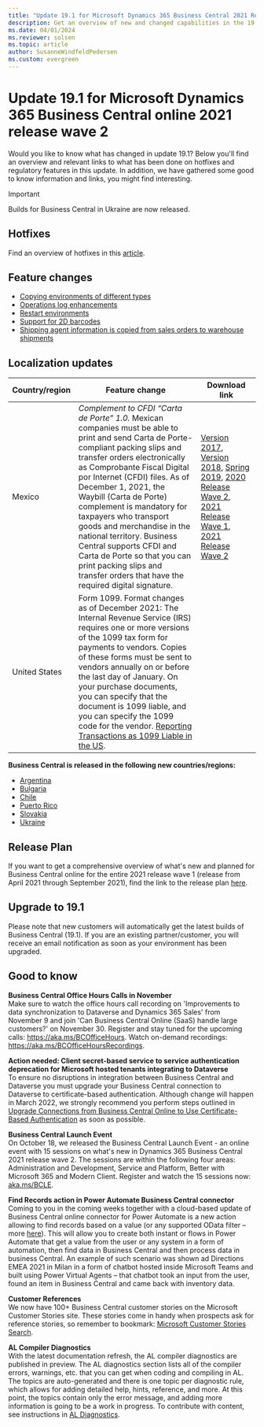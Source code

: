 ```yaml
---
title: "Update 19.1 for Microsoft Dynamics 365 Business Central 2021 Release Wave 2"
description: Get an overview of new and changed capabilities in the 19.1 update of Business Central online, which is part of 2021 release wave 2.
ms.date: 04/01/2024
ms.reviewer: solsen
ms.topic: article
author: SusanneWindfeldPedersen
ms.custom: evergreen
---
```


# Update 19.1 for Microsoft Dynamics 365 Business Central online 2021 release wave 2

Would you like to know what has changed in update 19.1? Below you'll find an overview and relevant links to what has been done on hotfixes and regulatory features in this update. In addition, we have gathered some good to know information and links, you might find interesting.

> [!IMPORTANT]  
> Builds for Business Central in Ukraine are now released.

## Hotfixes

Find an overview of hotfixes in this [article](https://prod.support.services.microsoft.com).

## Feature changes

- [Copying environments of different types](/dynamics365-release-plan/2021wave2/smb/dynamics365-business-central/copying-environments-different-types)
- [Operations log enhancements](/dynamics365-release-plan/2021wave2/smb/dynamics365-business-central/operations-log-enhancements)
- [Restart environments](/dynamics365-release-plan/2021wave2/smb/dynamics365-business-central/restarting-environments)
- [Support for 2D barcodes](/dynamics365-release-plan/2021wave2/smb/dynamics365-business-central/use-two-dimensional-barcodes-reports-business-central-online)
- [Shipping agent information is copied from sales orders to warehouse shipments](/dynamics365-release-plan/2021wave2/smb/dynamics365-business-central/shipping-agent-information-copied-sales-orders-warehouse-shipments)

## Localization updates

| Country/region| Feature change | Download link | 
|-------------|--------------|--------------|
| Mexico | *Complement to CFDI “Carta de Porte” 1.0.* Mexican companies must be able to print and send Carta de Porte-compliant packing slips and transfer orders electronically as Comprobante Fiscal Digital por Internet (CFDI) files. As of December 1, 2021, the Waybill (Carta de Porte) complement is mandatory for taxpayers who transport goods and merchandise in the national territory. Business Central supports CFDI and Carta de Porte so that you can print packing slips and transfer orders that have the required digital signature.| [Version 2017](https://download.microsoft.com/download/6/9/5/695dc556-105c-4014-ad04-648c5f338d8d/NAV2017_CU59_MX_30653_NA.zip), [Version 2018](https://download.microsoft.com/download/6/9/5/695dc556-105c-4014-ad04-648c5f338d8d/NAV2018_CU46_MX_NA_48009.zip), [Spring 2019](https://download.microsoft.com/download/6/9/5/695dc556-105c-4014-ad04-648c5f338d8d/Spring19_CU29_MX_NA_48007.zip), [2020 Release Wave 2](https://download.microsoft.com/download/6/9/5/695dc556-105c-4014-ad04-648c5f338d8d/2020Wave2_17.2_MX_32775.zip), [2021 Release Wave 1](https://download.microsoft.com/download/6/9/5/695dc556-105c-4014-ad04-648c5f338d8d/2021Wave1_18.7_MX_32778.zip), [2021 Release Wave 2](https://download.microsoft.com/download/6/9/5/695dc556-105c-4014-ad04-648c5f338d8d/2021Wave2_19.1_MX_32949.zip) 
|United States|Form 1099. Format changes as of December 2021: The Internal Revenue Service (IRS) requires one or more versions of the 1099 tax form for payments to vendors. Copies of these forms must be sent to vendors annually on or before the last day of January. On your purchase documents, you can specify that the document is 1099 liable, and you can specify the 1099 code for the vendor. [Reporting Transactions as 1099 Liable in the US](/dynamics365/business-central/localfunctionality/unitedstates/tax-1099-changes).


**Business Central is released in the following new countries/regions:**  
- [Argentina](/dynamics365-release-plan/2021wave2/smb/dynamics365-business-central/countryregional-expansion--argentina)  
- [Bulgaria](/dynamics365-release-plan/2021wave2/smb/dynamics365-business-central/countryregional-expansion--bulgaria)
- [Chile](/dynamics365-release-plan/2021wave2/smb/dynamics365-business-central/countryregional-expansion--chile)
- [Puerto Rico](/dynamics365-release-plan/2021wave2/smb/dynamics365-business-central/countryregional-expansion--puerto-rico) 
- [Slovakia](/dynamics365-release-plan/2021wave2/smb/dynamics365-business-central/countryregional-expansion--slovakia)
- [Ukraine](/dynamics365-release-plan/2021wave2/smb/dynamics365-business-central/countryregional-expansion--ukraine) 


## Release Plan

If you want to get a comprehensive overview of what's new and planned for Business Central online for the entire 2021 release wave 1 (release from April 2021 through September 2021), find the link to the release plan [here](/dynamics365-release-plan/2021wave2/smb/dynamics365-business-central/planned-features).

## Upgrade to 19.1

Please note that new customers will automatically get the latest builds of Business Central (19.1). If you are an existing partner/customer, you will receive an email notification as soon as your environment has been upgraded.

## Good to know

**Business Central Office Hours Calls in November**  
Make sure to watch the office hours call recording on 'Improvements to data synchronization to Dataverse and Dynamics 365 Sales' from November 9 and join 'Can Business Central Online (SaaS) handle large customers?' on November 30. Register and stay tuned for the upcoming calls: https://aka.ms/BCOfficeHours. Watch on-demand recordings: https://aka.ms/BCOfficeHoursRecordings. 

**Action needed: Client secret-based service to service authentication deprecation for Microsoft hosted tenants integrating to Dataverse**  
To ensure no disruptions in integration between Business Central and Dataverse you must upgrade your Business Central connection to Dataverse to certificate-based authentication. 
Although change will happen in March 2022, we strongly recommend you perform steps outlined in [Upgrade Connections from Business Central Online to Use Certificate-Based Authentication](/dynamics365/business-central/admin-how-to-set-up-a-dynamics-crm-connection#upgrade-connections-from-business-central-online-to-use-certificate-based-authentication) as soon as possible.

**Business Central Launch Event**  
On October 18, we released the Business Central Launch Event - an online event with 15 sessions on what's new in Dynamics 365 Business Central 2021 release wave 2. The sessions are within the following four areas: Administration and Development, Service and Platform, Better with Microsoft 365 and Modern Client. Register and watch the 15 sessions now: [aka.ms/BCLE](https://aka.ms/BCLE).

**Find Records action in Power Automate Business Central connector**  
Coming to you in the coming weeks together with a cloud-based update of Business Central online connector for Power Automate is a new action allowing to find records based on a value (or any supported OData filter – more [here](/dynamics365/business-central/dev-itpro/webservices/use-filter-expressions-in-odata-uris)). This will allow you to create both instant or flows in Power Automate that get a value from the user or any system in a form of automation, then find data in Business Central and then process data in business Central. An example of such scenario was shown ad Directions EMEA 2021 in Milan in a form of chatbot hosted inside Microsoft Teams and built using Power Virtual Agents – that chatbot took an input from the user, found an item in Business Central and came back with inventory data.

**Customer References**  
We now have 100+ Business Central customer stories on the Microsoft Customer Stories site. These stories come in handy when prospects ask for reference stories, so remember to bookmark: [Microsoft Customer Stories Search](https://customers.microsoft.com/en-us/search?sq=%22Dynamics%20365%20Business%20Central%22&ff=&p=0&so=story_publish_date%20desc).

**AL Compiler Diagnostics**  
With the latest documentation refresh, the AL compiler diagnostics are published in preview. The AL diagnostics section lists all of the compiler errors, warnings, etc. that you can get when coding and compiling in AL. The topics are auto-generated and there is one topic per diagnostic rule, which allows for adding detailed help, hints, reference, and more. At this point, the topics contain only the error message, and adding more information is going to be a work in progress. To contribute with content, see instructions in [AL Diagnostics](../developer/diagnostics/diagnostics-overview.md).
